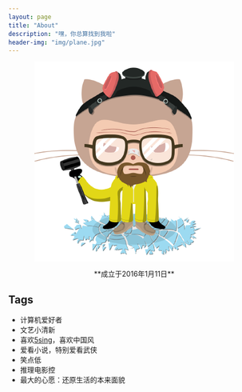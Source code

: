 ```yaml
---
layout: page
title: "About"
description: "嘿，你总算找到我啦"
header-img: "img/plane.jpg"
---
```


<center>
  <p><img src="/images/breaking-bad.png" align="center"></p>
  <p>**成立于2016年1月11日**</p>
</center>

## Tags ##
*	计算机爱好者
*	文艺小清新
*	喜欢[5sing](http://5sing.kugou.com)，喜欢中国风
*	爱看小说，特别爱看武侠
*	笑点低
*	推理电影控
*	最大的心愿：还原生活的本来面貌